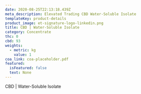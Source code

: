 ```yaml
---
date: 2020-08-25T22:13:18.439Z
meta_description: Elevated Trading CBD Water-Soluble Isolate
templateKey: product-details
product_image: et-signature-logo-linkedin.png
title: CBD | Water-Soluble Isolate
category: Concentrate
thc: 0
cbd: 93
weights:
  - metric: kg
    value: 1
coa_link: coa-placeholder.pdf
featured:
  isFeatured: false
  text: None
---
```

CBD | Water-Soluble Isolate